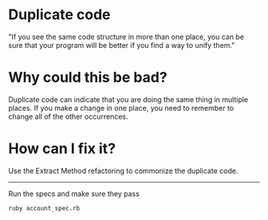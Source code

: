 # Duplicate code

"If you see the same code structure in more than one place, you can be sure that your program will be better if you find a way to unify them."

# Why could this be bad?

Duplicate code can indicate that you are doing the same thing in multiple places. If you make a change in
one place, you need to remember to change all of the other occurrences.

# How can I fix it?

Use the Extract Method refactoring to commonize the duplicate code.

---

Run the specs and make sure they pass

```shell
ruby account_spec.rb
```
